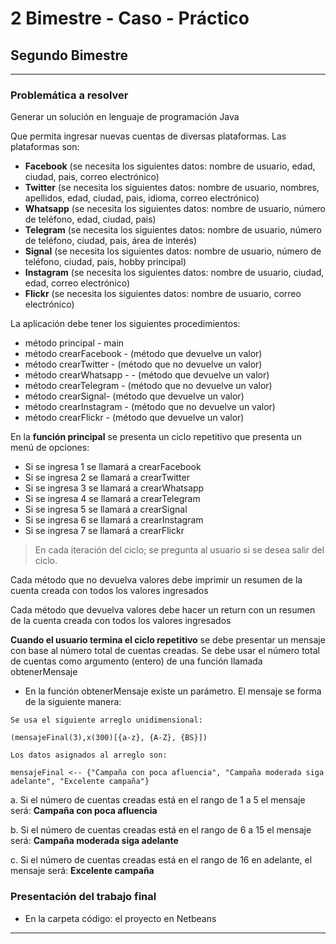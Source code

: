 # 2 Bimestre - Caso - Práctico
## Segundo Bimestre 

***

### Problemática a resolver

Generar un solución en lenguaje de programación Java

Que permita ingresar nuevas cuentas de diversas plataformas. Las plataformas son:

- **Facebook** (se necesita los siguientes datos: nombre de usuario, edad, ciudad, pais, correo electrónico)
- **Twitter** (se necesita los siguientes datos: nombre de usuario, nombres, apellidos, edad, ciudad, pais, idioma, correo electrónico)
- **Whatsapp** (se necesita los siguientes datos: nombre de usuario, número de teléfono, edad, ciudad, pais)
- **Telegram** (se necesita los siguientes datos: nombre de usuario, número de teléfono, ciudad, pais, área de interés)
- **Signal** (se necesita los siguientes datos: nombre de usuario, número de teléfono, ciudad, pais, hobby principal)
- **Instagram** (se necesita los siguientes datos: nombre de usuario, ciudad, edad, correo electrónico)
- **Flickr** (se necesita los siguientes datos: nombre de usuario, correo electrónico)

La aplicación debe tener los siguientes procedimientos:

- método principal - main
- método crearFacebook - (método que devuelve un valor)
- método crearTwitter - (método que no devuelve un valor)
- método crearWhatsapp - - (método que devuelve un valor)
- método crearTelegram - (método que no devuelve un valor)
- método crearSignal- (método que devuelve un valor)
- método crearInstagram - (método que no devuelve un valor)
- método crearFlickr - (método que devuelve un valor)

En la **función principal** se presenta un ciclo repetitivo que presenta un menú de opciones:

- Si se ingresa 1 se llamará a crearFacebook
- Si se ingresa 2 se llamará a crearTwitter
- Si se ingresa 3 se llamará a crearWhatsapp
- Si se ingresa 4 se llamará a crearTelegram
- Si se ingresa 5 se llamará a crearSignal
- Si se ingresa 6 se llamará a crearInstagram
- Si se ingresa 7 se llamará a crearFlickr

>En cada iteración del ciclo; se pregunta al usuario si se desea salir del ciclo.

Cada método que no devuelva valores debe imprimir un resumen de la cuenta creada con todos los valores ingresados

Cada método que devuelva valores debe hacer un return con un resumen de la cuenta creada con todos los valores ingresados

**Cuando el usuario termina el ciclo repetitivo** se debe presentar un mensaje con base al número total de cuentas creadas. Se debe usar el número total de cuentas como argumento (entero) de una función llamada obtenerMensaje

- En la función obtenerMensaje existe un parámetro. El mensaje se forma de la siguiente manera:
```
Se usa el siguiente arreglo unidimensional:  

(mensajeFinal(3),x(300)[{a-z}, {A-Z}, {BS}])

Los datos asignados al arreglo son:

mensajeFinal <-- {"Campaña con poca afluencia", "Campaña moderada siga adelante", "Excelente campaña"}
```

a. Si el número de cuentas creadas está en el rango de 1 a 5 el mensaje será: **Campaña con poca afluencia**

b. Si el número de cuentas creadas está en el rango de 6 a 15 el mensaje será: **Campaña moderada siga adelante**

c. Si el número de cuentas creadas está en el rango de 16 en adelante, el mensaje será: **Excelente campaña**

### Presentación del trabajo final
- En la carpeta código: el proyecto en Netbeans



***


